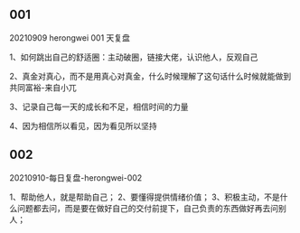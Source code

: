 
## 001

20210909 herongwei 001 天复盘

1、如何跳出自己的舒适圈：主动破圈，链接大佬，认识他人，反观自己

2、真金对真心，而不是用真心对真金，什么时候理解了这句话什么时候就能做到共同富裕-来自小兀

3、记录自己每一天的成长和不足，相信时间的力量

4、因为相信所以看见，因为看见所以坚持

## 002 

20210910-每日复盘-herongwei-002

1、帮助他人，就是帮助自己；
2、要懂得提供情绪价值；
3、积极主动，不是什么问题都去问，而是要在做好自己的交付前提下，自己负责的东西做好再去问别人；

